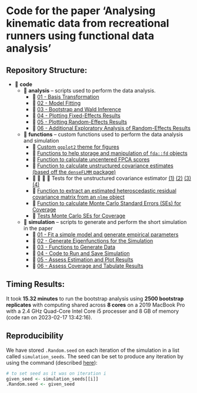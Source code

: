 Code for the paper ‘Analysing kinematic data from recreational runners
using functional data analysis’
================

## Repository Structure:

- :open_file_folder: **code**
  - :open_file_folder: **analysis** – scripts used to perform the data
    analysis.
    - :page_facing_up: [01 - Basis
      Transformation](code/analysis/BFMM-paper-basis-transformation.R)
    - :page_facing_up: [02 - Model
      Fitting](code/analysis/BFMM-paper-modelling.R)
    - :page_facing_up: [03 - Bootstrap and Wald
      Inference](code/analysis/BFMM-paper-bootstrap.R)
    - :page_facing_up: [04 - Plotting Fixed-Effects
      Results](code/analysis/BFMM-paper-fixef-results.R)
    - :page_facing_up: [05 - Plotting Random-Effects
      Results](code/analysis/BFMM-paper-covariance-results.R)
    - :page_facing_up: [06 - Additional Exploratory Analysis of
      Random-Effects
      Results](code/analysis/BFMM-paper-covariance-extra.R)
  - :open_file_folder: **functions** – custom functions used to perform
    the data analysis and simulation
    - :page_facing_up: [Custom `ggplot2` theme for
      figures](code/functions/theme_gunning.R)
    - :page_facing_up: [Functions to help storage and manipulation of
      `fda::fd` objects](code/functions/functions-helper-smoothing.R)
    - :page_facing_up: [Function to calculate uncentered FPCA
      scores](code/functions/function-project-mean-onto-fpcs.R)
    - :page_facing_up: [Function to calculate unstructured covariance
      estimates (based off the `denseFLMM`
      package)](code/functions/functions-unstructured-covariance.R)
    - :page_facing_up: :page_facing_up: :page_facing_up:
      :page_facing_up: Tests for the unstructured covariance estimator
      [(1)](code/functions/cov_unstruct_test-01.R)
      [(2)](code/functions/cov_unstruct_test-02.R)
      [(3)](code/functions/cov_unstruct_test-03.R)
      [(4)](code/functions/cov_unstruct_test-04.R)
    - :page_facing_up: [Function to extract an estimated heteroscedastic
      residual covariance matrix from an `nlme`
      object](code/functions/function-get-residual-covariance-matrix.R)
    - :page_facing_up: [Function to calculate Monte Carlo Standard
      Errors (SEs) for Coverage](code/functions/binomial_se.R)
    - :page_facing_up: [Tests Monte Carlo SEs for
      Coverage](code/functions/binomial_se_tests.R)
  - :open_file_folder: **simulation** – scripts to generate and perform
    the short simulation in the paper
    - :page_facing_up: [01 - Fit a simple model and generate empirical
      parameters](code/simulation/BFMM-paper-get-simulation-parameters.R)
    - :page_facing_up: [02 - Generate Eigenfunctions for the
      Simulation](code/simulation/BFMM-paper-generate-efuns-simulation.R)
    - :page_facing_up: [03 - Functions to Generate
      Data](code/simulation/BFMM-paper-generate-simulated-data.R)
    - :page_facing_up: [04 - Code to Run and Save
      Simulation](code/simulation/BFMM-paper-tidied-simulation.R)
    - :page_facing_up: [05 - Assess Estimation and Plot
      Results](code/simulation/BFMM-paper-simulation-result-plot.R)
    - :page_facing_up: [06 - Assess Coverage and Tabulate
      Results](code/simulation/BFMM-paper-simulation-coverage-tables.R)

## Timing Results:

It took **15.32 minutes** to run the bootstrap analysis using **2500
bootstrap replicates** with computing shared across **8 cores** on a
2019 MacBook Pro with a 2.4 GHz Quad-Core Intel Core i5 processer and 8
GB of memory (code ran on 2023-02-17 13:42:16).

## Reproducibility

We have stored `.Random.seed` on each iteration of the simulation in a
list called `simulation_seeds`. The seed can be set to produce any
iteration by using the command (described
[here](https://stackoverflow.com/questions/19614314/can-i-get-seed-somehow)):

``` r
# to set seed as it was on iteration i
given_seed <- simulation_seeds[[i]]
.Random.seed <- given_seed
```
